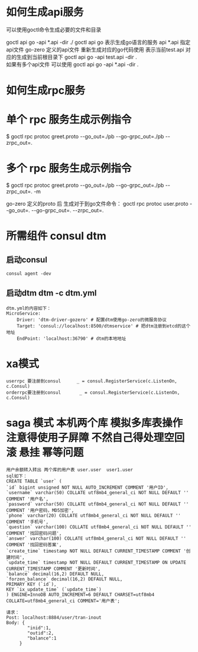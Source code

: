 # 如何生成api服务
可以使用goctl命令生成必要的文件和目录

goctl api go -api *.api -dir ./
goctl api go 表示生成go语言的服务
api *.api 指定api文件
go-zero 定义的api文件 重新生成对应的go代码使用  表示当前test.api 对应的生成到当前根目录下
goctl api go -api test.api -dir .     
如果有多个api文件 可以使用
goctl api go -api *.api -dir .

# 如何生成rpc服务
# 单个 rpc 服务生成示例指令
$ goctl rpc protoc greet.proto --go_out=./pb --go-grpc_out=./pb --zrpc_out=.
# 多个 rpc 服务生成示例指令
$ goctl rpc protoc greet.proto --go_out=./pb --go-grpc_out=./pb --zrpc_out=. -m


go-zero 定义的proto 后  生成对于到go文件命令： 
goctl rpc protoc user.proto --go_out=. --go-grpc_out=. --zrpc_out=.

# 所需组件 consul dtm
 ## 启动consul     
    consul agent -dev
 ## 启动dtm        dtm -c dtm.yml      
    dtm.yml的内容如下：
    MicroService:
        Driver: 'dtm-driver-gozero' # 配置dtm使用go-zero的微服务协议
        Target: 'consul://localhost:8500/dtmservice' # 把dtm注册到etcd的这个地址
        EndPoint: 'localhost:36790' # dtm的本地地址

# xa模式 
    userrpc 要注册到consul      _ = consul.RegisterService(c.ListenOn, c.Consul)
    orderrpc要注册到consul       _ = consul.RegisterService(c.ListenOn, c.Consul)

# saga 模式 本机两个库 模拟多库表操作 注意得使用子屏障 不然自己得处理空回滚 悬挂 幂等问题
    用户余额转入转出 两个库的用户表 user.user  user1.user
    sql如下： 
    CREATE TABLE `user` (
    `id` bigint unsigned NOT NULL AUTO_INCREMENT COMMENT '用户ID',
    `username` varchar(50) COLLATE utf8mb4_general_ci NOT NULL DEFAULT '' COMMENT '用户名',
    `password` varchar(50) COLLATE utf8mb4_general_ci NOT NULL DEFAULT '' COMMENT '用户密码，MD5加密',
    `phone` varchar(20) COLLATE utf8mb4_general_ci NOT NULL DEFAULT '' COMMENT '手机号',
    `question` varchar(100) COLLATE utf8mb4_general_ci NOT NULL DEFAULT '' COMMENT '找回密码问题',
    `answer` varchar(100) COLLATE utf8mb4_general_ci NOT NULL DEFAULT '' COMMENT '找回密码答案',
    `create_time` timestamp NOT NULL DEFAULT CURRENT_TIMESTAMP COMMENT '创建时间',
    `update_time` timestamp NOT NULL DEFAULT CURRENT_TIMESTAMP ON UPDATE CURRENT_TIMESTAMP COMMENT '更新时间',
    `balance` decimal(16,2) DEFAULT NULL,
    `forzen_balance` decimal(16,2) DEFAULT NULL,
    PRIMARY KEY (`id`),
    KEY `ix_update_time` (`update_time`)
    ) ENGINE=InnoDB AUTO_INCREMENT=6 DEFAULT CHARSET=utf8mb4 COLLATE=utf8mb4_general_ci COMMENT='用户表';
     
    请求：
    Post: localhost:8884/user/tran-inout
    Body: {
            "inid":1,
            "outid":2,
            "balance":1
         }